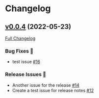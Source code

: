 # Changelog

## [v0.0.4](https://github.com/ankitgit/dev-test-new-test/tree/v0.0.4) (2022-05-23)

[Full Changelog](https://github.com/ankitgit/dev-test-new-test/compare/v0.0.1...v0.0.4)

### Bug Fixes 🐛

- test issue [\#16](https://github.com/ankitgit/dev-test-new-test/issues/16)

### Release Issues 🎊

- Another issue for the release [\#14](https://github.com/ankitgit/dev-test-new-test/issues/14)
- Create a test issue for release notes [\#12](https://github.com/ankitgit/dev-test-new-test/issues/12)



